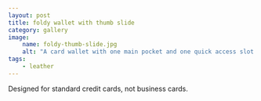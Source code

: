 ```yaml
---
layout: post
title: foldy wallet with thumb slide
category: gallery
image: 
    name: foldy-thumb-slide.jpg
    alt: "A card wallet with one main pocket and one quick access slot with a thumb slide. The cover of the main pocket curves around the thumb slide."
tags:
    - leather
---
```


Designed for standard credit cards, not business cards.
